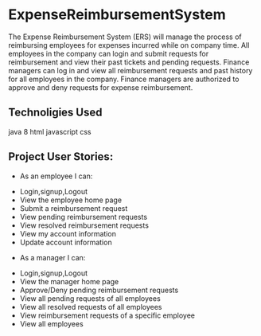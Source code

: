 # ExpenseReimbursementSystem
The Expense Reimbursement System (ERS) will manage the process of reimbursing employees for expenses incurred while on company time. All employees in the company can login and submit requests for reimbursement and view their past tickets and pending requests. Finance managers can log in and view all reimbursement requests and past history for all employees in the company. Finance managers are authorized to approve and deny requests for expense reimbursement. 

## Technoligies Used
java 8
html
javascript
css


## Project User Stories: 
* As an employee I can:
 - Login,signup,Logout 
 - View the employee home page 
 - Submit a reimbursement request 
 - View pending reimbursement requests
 - View resolved reimbursement requests 
 - View my account information 
 - Update account information 

* As a manager I can: 
- Login,signup,Logout
- View the manager home page 
- Approve/Deny pending reimbursement requests 
- View all pending requests of all employees 
- View all resolved requests of all employees 
- View reimbursement requests of a specific employee 
- View all employees
